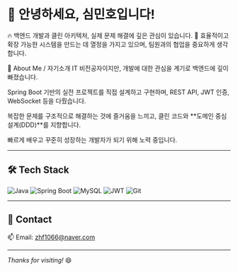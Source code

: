 # 👋 안녕하세요, 심민호입니다!

🔥 백엔드 개발과 클린 아키텍처, 실제 문제 해결에 깊은 관심이 있습니다.
🎯 효율적이고 확장 가능한 시스템을 만드는 데 열정을 가지고 있으며, 팀원과의 협업을 중요하게 생각합니다.

🧠 About Me / 자기소개
IT 비전공자이지만, 개발에 대한 관심을 계기로 백엔드에 깊이 빠졌습니다.

Spring Boot 기반의 실전 프로젝트를 직접 설계하고 구현하며, REST API, JWT 인증, WebSocket 등을 다뤘습니다.

복잡한 문제를 구조적으로 해결하는 것에 즐거움을 느끼고, 클린 코드와 **도메인 중심 설계(DDD)**를 지향합니다.

빠르게 배우고 꾸준히 성장하는 개발자가 되기 위해 노력 중입니다.



---

## 🛠 Tech Stack
![Java](https://img.shields.io/badge/Java-007396?style=flat&logo=java&logoColor=white)
![Spring Boot](https://img.shields.io/badge/Spring%20Boot-6DB33F?style=flat&logo=spring-boot&logoColor=white)
![MySQL](https://img.shields.io/badge/MySQL-4479A1?style=flat&logo=mysql&logoColor=white)
![JWT](https://img.shields.io/badge/JWT-black?style=flat&logo=json-web-tokens&logoColor=white)
![Git](https://img.shields.io/badge/Git-F05032?style=flat&logo=git&logoColor=white)

---

## 💬 Contact
📫 Email: zhf1066@naver.com

---

_Thanks for visiting!_ 😄
